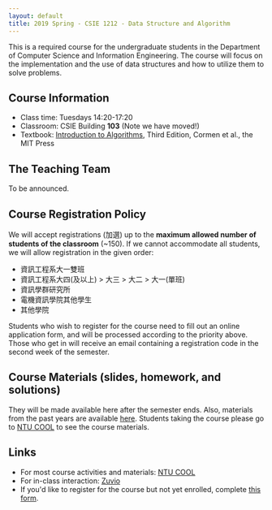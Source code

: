 ```yaml
---
layout: default
title: 2019 Spring - CSIE 1212 - Data Structure and Algorithm
---
```



This is a required course for the undergraduate students in the Department of Computer Science and Information Engineering. The course will focus on the implementation and the use of data structures and how to utilize them to solve problems.


## Course Information ##

  - Class time: Tuesdays 14:20-17:20
  - Classroom: CSIE Building __103__ (Note we have moved!)
  - Textbook: [Introduction to Algorithms](https://www.amazon.com/Introduction-Algorithms-Third-Thomas-Cormen/dp/0262033844), Third Edition, Cormen et al., the MIT Press

## The Teaching Team ##

To be announced.

## Course Registration Policy ##
We will accept registrations (加選) up to the **maximum allowed number of students of the classroom** (~150). If we cannot accommodate all students, we will allow registration in the given order:
 - 資訊工程系大一雙班
 - 資訊工程系大四(及以上) > 大三 > 大二 > 大一(單班)
 - 資訊學群研究所
 - 電機資訊學院其他學生
 - 其他學院

Students who wish to register for the course need to fill out an online application form, and will be processed according to the priority above. Those who get in will receive an email containing a registration code in the second week of the semester.


## Course Materials (slides, homework, and solutions)
They will be made available here after the semester ends. Also, materials from the past years are available [here](https://www.csie.ntu.edu.tw/~hsinmu/courses/).
Students taking the course please go to [NTU COOL](https://cool.ntu.edu.tw) to see the course materials.

## Links ##
 - For most course activities and materials: [NTU COOL](https://cool.ntu.edu.tw)
 - For in-class interaction: [Zuvio](https://irs.zuvio.com.tw)
 - If you'd like to register for the course but not yet enrolled, complete [this form](https://docs.google.com/forms/d/15AoyWyew2q3pMP3-5izzCSecZrn-HnQb8ywbDpuUASU/edit).
